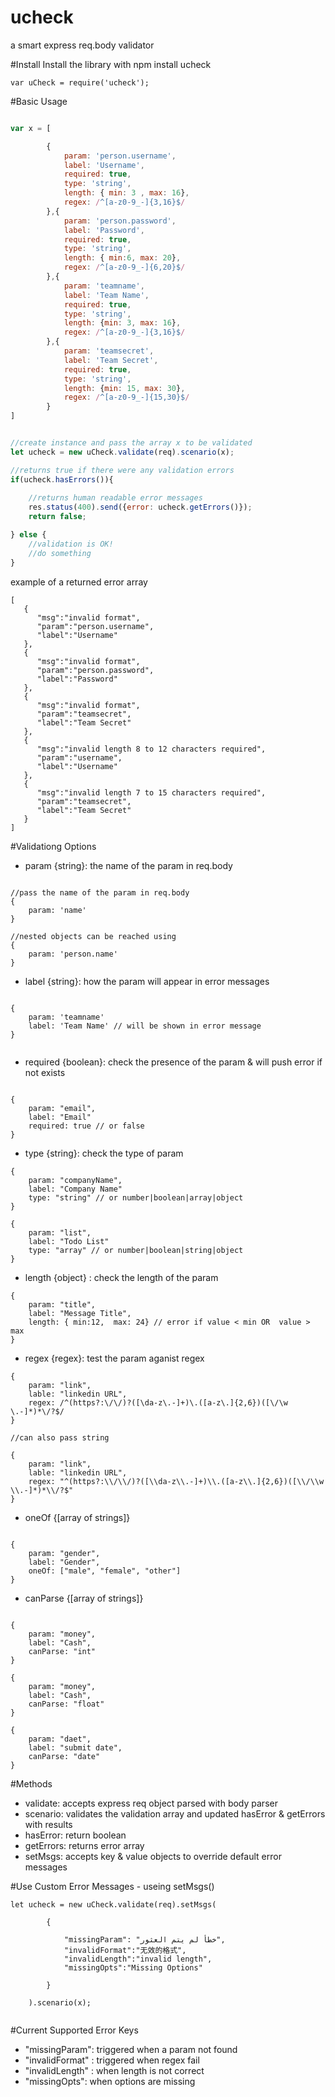 # ucheck
a smart express req.body validator

#Install
Install the library with npm install ucheck

```
var uCheck = require('ucheck');

```

#Basic Usage

```javascript

var x = [

        {
            param: 'person.username',
            label: 'Username',
            required: true,
            type: 'string',
            length: { min: 3 , max: 16},
            regex: /^[a-z0-9_-]{3,16}$/
        },{
            param: 'person.password',
            label: 'Password',
            required: true,
            type: 'string',
            length: { min:6, max: 20},
            regex: /^[a-z0-9_-]{6,20}$/
        },{
            param: 'teamname',
            label: 'Team Name',
            required: true,
            type: 'string',
            length: {min: 3, max: 16},
            regex: /^[a-z0-9_-]{3,16}$/
        },{
            param: 'teamsecret',
            label: 'Team Secret',
            required: true,
            type: 'string',
            length: {min: 15, max: 30},
            regex: /^[a-z0-9_-]{15,30}$/
        }
]


//create instance and pass the array x to be validated
let ucheck = new uCheck.validate(req).scenario(x);

//returns true if there were any validation errors
if(ucheck.hasErrors()){
    
    //returns human readable error messages
    res.status(400).send({error: ucheck.getErrors()});
    return false;

} else {
    //validation is OK! 
    //do something
}
```

example of a returned error array

```
[
   {
      "msg":"invalid format",
      "param":"person.username",
      "label":"Username"
   },
   {
      "msg":"invalid format",
      "param":"person.password",
      "label":"Password"
   },
   {
      "msg":"invalid format",
      "param":"teamsecret",
      "label":"Team Secret"
   },
   {
      "msg":"invalid length 8 to 12 characters required",
      "param":"username",
      "label":"Username"
   },
   {
      "msg":"invalid length 7 to 15 characters required",
      "param":"teamsecret",
      "label":"Team Secret"
   }
]

```

#Validationg Options 


* param {string}: the name of the param in req.body
```

//pass the name of the param in req.body
{
    param: 'name'
}

//nested objects can be reached using 
{
    param: 'person.name'
}

```

* label {string}: how the param will appear in error messages 
```

{
    param: 'teamname'
    label: 'Team Name' // will be shown in error message
}


```

* required {boolean}: check the presence of the param & will push error if not exists 
```

{
    param: "email",
    label: "Email"
    required: true // or false
}

```

* type {string}: check the type of param
```
{
    param: "companyName",
    label: "Company Name"
    type: "string" // or number|boolean|array|object
}

{
    param: "list",
    label: "Todo List"
    type: "array" // or number|boolean|string|object
}

```
* length {object} : check the length of the param 
```
{
    param: "title",
    label: "Message Title",
    length: { min:12,  max: 24} // error if value < min OR  value > max
}

```

* regex {regex}: test the param aganist regex
```
{
    param: "link",
    lable: "linkedin URL",
    regex: /^(https?:\/\/)?([\da-z\.-]+)\.([a-z\.]{2,6})([\/\w \.-]*)*\/?$/
}

//can also pass string

{
    param: "link",
    lable: "linkedin URL",
    regex: "^(https?:\\/\\/)?([\\da-z\\.-]+)\\.([a-z\\.]{2,6})([\\/\\w \\.-]*)*\\/?$"
}

```

* oneOf {[array of strings]}
```

{
    param: "gender",
    label: "Gender",
    oneOf: ["male", "female", "other"]
}

```

* canParse {[array of strings]}
```

{
    param: "money",
    label: "Cash",
    canParse: "int"
}

{
    param: "money",
    label: "Cash",
    canParse: "float"
}

{
    param: "daet",
    label: "submit date",
    canParse: "date"
}

```


#Methods
* validate: accepts express req object parsed with body parser
* scenario: validates the validation array and updated hasError & getErrors with results
* hasError: return boolean
* getErrors: returns error array 
* setMsgs: accepts key & value objects to override default error messages

#Use Custom Error Messages - useing setMsgs()

```
let ucheck = new uCheck.validate(req).setMsgs(

        {

            "missingParam": "خطأ لم يتم العثور",
            "invalidFormat":"无效的格式",
            "invalidLength":"invalid length",
            "missingOpts":"Missing Options"
        
        }

    ).scenario(x);


```

#Current Supported Error Keys 

* "missingParam": triggered when a param not found
* "invalidFormat" : triggered when regex fail
* "invalidLength" : when length is not correct
* "missingOpts": when options are missing
